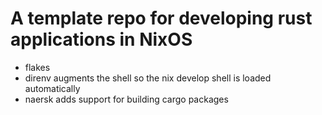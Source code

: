 # A template repo for developing rust applications in NixOS

- flakes
- direnv augments the shell so the nix develop shell is loaded automatically
- naersk adds support for building cargo packages


